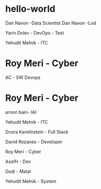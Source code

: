 # hello-world


Dan Navon -Data Scientist
Dan Navon -Lod

Yarin Dolev - DevOps - Test

Yehudit Melnik - ITC

Roy Meri - Cyber
=======
AC - SW Devops

Roy Meri - Cyber
=======

arnon bain- IAI



Yehudit Melnik - ITC


Dvora Karelinstein - Full Stack

David Rozanes - Developer

Roy Meri - Cyber

AsafH - Dev

Dudi - Malat

Yehudit Melnik - System
